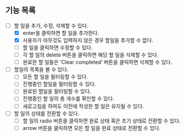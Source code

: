 ## 기능 목록

- [ ] 할 일을 추가, 수정, 삭제할 수 있다.
  - [x]  enter을 클릭하면 할 일을 추가한다.
  - [x]  사용자가 아무것도 입력하지 않은 경우 할일을 추가할 수 없다.
  - [ ]  할 일을 클릭하면 수정할 수 있다.
  - [ ]  각 할 일의 delete 버튼을 클릭하면 해당 할 일을 삭제할 수 있다.
  - [ ]  완료한 할 일들은 ‘Clear completed’ 버튼을 클릭하면 삭제할 수 있다.
- [ ] 할일의 목록을 볼 수 있다.
  - [ ]  모든 할 일을 필터링할 수 있다.
  - [ ]  진행중인 할일을 필터링할 수 있다.
  - [ ]  완료된 할일을 필터링할 수 있다.
  - [ ]  진행중인 할 일의 총 개수를 확인할 수 있다.
  - [ ]  새로고침을 하여도 이전에 작성한 할 일은 유지될 수 있다.
- [ ] 할 일의 상태를 전환할 수 있다.
  - [ ]  할 일의 radio 버튼을 클릭하면 완료 상태 혹은 초기 상태로 전환할 수 있다.
  - [ ]  arrow 버튼을 클릭하면 모든 할 일을 완료 상태로 전환할 수 있다.